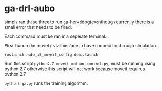# ga-drl-aubo


simply ran these three to run ga-her+ddpg(eventhough currently there is a small error that needs to be fixed. 

Each command must be ran in a seperate terminal...

First launch the moveit/rviz interface to have connection through simulation. 
```
roslaunch aubo_i5_moveit_config demo.launch
```

Run this script `python2.7 moveit_motion_control.py`, must be running using python 2.7 otherwise this script will not work because moveit requires python 2.7

`python3 ga.py` runs the training algorithm. 
